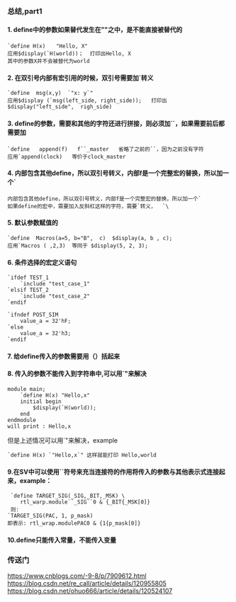 ###  总结,part1
#### 1. define中的参数如果替代发生在""之中，是不能直接被替代的
~~~
`define H(x)　　"Hello, X"
应用$display(`H(world))；  打印出Hello, X
其中的参数X并不会被替代为world
~~~

#### 2. 在双引号内部有宏引用的时候，双引号需要加`转义
~~~
`define  msg(x,y)  `"x: y`"   
应用$display (`msg(left_side, right_side));   打印出 $display("left_side",  righ_side)
~~~

#### 3. define的参数，需要和其他的字符还进行拼接，则必须加``，如果需要前后都需要加
~~~
`define   append(f)   f``_master   省略了之前的``，因为之前没有字符
应用`append(clock)   等价于clock_master
~~~

#### 4.  内部包含其他define，所以双引号转义，内部f是一个完整宏的替换，所以加一个`
~~~
内部包含其他define，所以双引号转义，内部f是一个完整宏的替换，所以加一个`
如果define的宏中，需要加入反斜杠这样的字符，需要`转义，  `\
~~~

#### 5.  默认参数赋值的
~~~
`define  Macros(a=5, b="B",  c)  $display(a, b , c);
应用`Macros ( ,2,3)  等同于 $display(5, 2, 3);
~~~

#### 6. 条件选择的宏定义语句
~~~
`ifdef TEST_1
    `include "test_case_1"
`elsif TEST_2
    `include "test_case_2"
`endif
 
`ifndef POST_SIM
    value_a = 32'hF;
`else
    value_a = 32'h3;
`endif
~~~
 
#### 7. 给define传入的参数需要用（）括起来
#### 8. 传入的参数不能传入到字符串中,可以用`"来解决
~~~
module main;
    `define H(x) "Hello,x"
    initial begin
        $display(`H(world));
    end
endmodule
will print : Hello,x
~~~
但是上述情况可以用`"来解决，example
~~~
`define H(x) `"Hello,x`" 这样就能打印 Hello,world
~~~

#### 9.在SV中可以使用``符号来充当连接符的作用将传入的参数与其他表示式连接起来，example：
~~~
 `define TARGET_SIG(_SIG,_BIT,_MSK) \
    rtl_warp.module``_SIG``0 & {_BIT{_MSK[0]}
 则:
`TARGET_SIG(PAC, 1, p_mask)
即表示: rtl_wrap.modulePAC0 & {1{p_mask[0]}
~~~

#### 10.define只能传入常量，不能传入变量


### 传送门
https://www.cnblogs.com/-9-8/p/7909612.html \
https://blog.csdn.net/re_call/article/details/120955805 \
https://blog.csdn.net/ohuo666/article/details/120524107
